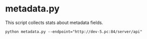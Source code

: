 # metadata.py

This script collects stats about metadata fields.
```
python metadata.py --endpoint="http://dev-5.pc:84/server/api"
```
